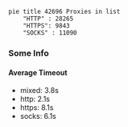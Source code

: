 
```mermaid
pie title 42696 Proxies in list
    "HTTP" : 28265
    "HTTPS": 9843
    "SOCKS" : 11090
```

### Some Info
#### Average Timeout

- mixed: 3.8s
- http: 2.1s
- https: 8.1s
- socks: 6.1s